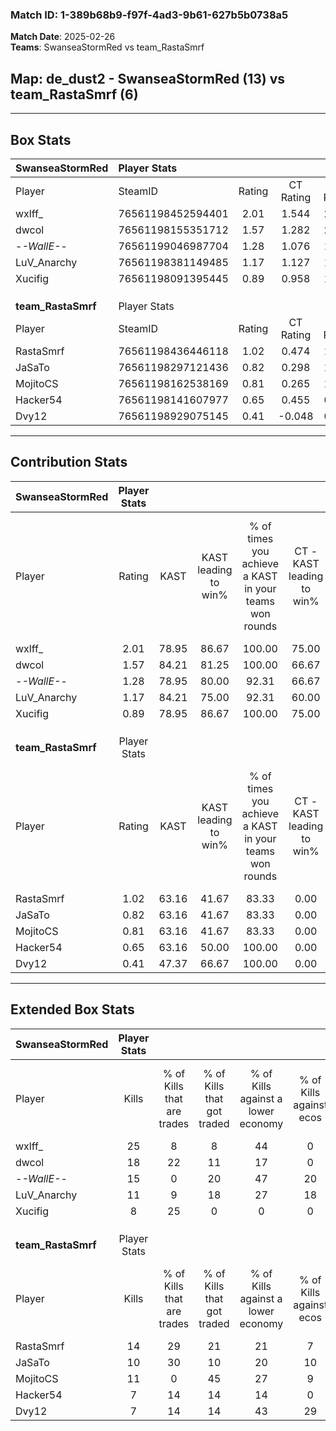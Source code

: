 ### Match ID: 1-389b68b9-f97f-4ad3-9b61-627b5b0738a5  
**Match Date**: 2025-02-26  
**Teams**: SwanseaStormRed vs team_RastaSmrf  

## **Map**: de_dust2 - SwanseaStormRed (13) vs team_RastaSmrf (6)  
---  

## Box Stats  

| **SwanseaStormRed** | Player Stats      |        |           |          |       |       |       |         |        |      |     |
| :- | :- | :-: | :-: | :-: | :-: | :-: | :-: | :-: | :-: | :-: | :-: |
| Player              | SteamID           | Rating | CT Rating | T Rating | KAST  |  ADR  | Kills | Assists | Deaths | K/D  | HS% |
| wxlff_              | 76561198452594401 |  2.01  |   1.544   |  2.742   | 78.95 | 126.9 |  25   |    5    |   7    | 3.57 | 16  |
| dwcol               | 76561198155351712 |  1.57  |   1.282   |  2.148   | 84.21 | 89.5  |  18   |    3    |   8    | 2.25 | 50  |
| -_-WallE-_-         | 76561199046987704 |  1.28  |   1.076   |  1.770   | 78.95 | 94.1  |  15   |    9    |   14   | 1.07 | 80  |
| LuV_Anarchy         | 76561198381149485 |  1.17  |   1.127   |  1.314   | 84.21 | 73.5  |  11   |    7    |   10   | 1.10 | 54  |
| Xucifig             | 76561198091395445 |  0.89  |   0.958   |  1.220   | 78.95 | 49.0  |   8   |    7    |   11   | 0.73 | 50  |
|                     |                   |        |           |          |       |       |       |         |        |      |     |
|                     |                   |        |           |          |       |       |       |         |        |      |     |
|                     |                   |        |           |          |       |       |       |         |        |      |     |
| **team_RastaSmrf**  | Player Stats      |        |           |          |       |       |       |         |        |      |     |
| Player              | SteamID           | Rating | CT Rating | T Rating | KAST  |  ADR  | Kills | Assists | Deaths | K/D  | HS% |
| RastaSmrf           | 76561198436446118 |  1.02  |   0.474   |  1.441   | 63.16 | 92.1  |  14   |    2    |   16   | 0.88 | 57  |
| JaSaTo              | 76561198297121436 |  0.82  |   0.298   |  1.119   | 63.16 | 67.5  |  10   |    3    |   14   | 0.71 | 60  |
| MojitoCS            | 76561198162538169 |  0.81  |   0.265   |  1.460   | 63.16 | 73.2  |  11   |    1    |   16   | 0.69 | 54  |
| Hacker54            | 76561198141607977 |  0.65  |   0.455   |  0.904   | 63.16 | 70.4  |   7   |    7    |   16   | 0.44 | 42  |
| Dvy12               | 76561198929075145 |  0.41  |  -0.048   |  0.730   | 47.37 | 36.8  |   7   |    3    |   16   | 0.44 |  0  |
---  

## Contribution Stats  

| **SwanseaStormRed** | Player Stats |       |                      |                                                        |                           |                                                             |                          |                                                            |
| :- | :-: | :-: | :-: | :-: | :-: | :-: | :-: | :-: |
| Player              |    Rating    | KAST  | KAST leading to win% | % of times you achieve a KAST in your teams won rounds | CT - KAST leading to win% | CT - % of times you achieve a KAST in your teams won rounds | T - KAST leading to win% | T - % of times you achieve a KAST in your teams won rounds |
| wxlff_              |     2.01     | 78.95 |        86.67         |                         100.00                         |           75.00           |                           100.00                            |          100.00          |                           100.00                           |
| dwcol               |     1.57     | 84.21 |        81.25         |                         100.00                         |           66.67           |                           100.00                            |          100.00          |                           100.00                           |
| -_-WallE-_-         |     1.28     | 78.95 |        80.00         |                         92.31                          |           66.67           |                           100.00                            |          100.00          |                           85.71                            |
| LuV_Anarchy         |     1.17     | 84.21 |        75.00         |                         92.31                          |           60.00           |                           100.00                            |          100.00          |                           85.71                            |
| Xucifig             |     0.89     | 78.95 |        86.67         |                         100.00                         |           75.00           |                           100.00                            |          100.00          |                           100.00                           |
|                     |              |       |                      |                                                        |                           |                                                             |                          |                                                            |
|                     |              |       |                      |                                                        |                           |                                                             |                          |                                                            |
|                     |              |       |                      |                                                        |                           |                                                             |                          |                                                            |
| **team_RastaSmrf**  | Player Stats |       |                      |                                                        |                           |                                                             |                          |                                                            |
| Player              |    Rating    | KAST  | KAST leading to win% | % of times you achieve a KAST in your teams won rounds | CT - KAST leading to win% | CT - % of times you achieve a KAST in your teams won rounds | T - KAST leading to win% | T - % of times you achieve a KAST in your teams won rounds |
| RastaSmrf           |     1.02     | 63.16 |        41.67         |                         83.33                          |           0.00            |                            0.00                             |          55.56           |                           83.33                            |
| JaSaTo              |     0.82     | 63.16 |        41.67         |                         83.33                          |           0.00            |                            0.00                             |          55.56           |                           83.33                            |
| MojitoCS            |     0.81     | 63.16 |        41.67         |                         83.33                          |           0.00            |                            0.00                             |          55.56           |                           83.33                            |
| Hacker54            |     0.65     | 63.16 |        50.00         |                         100.00                         |           0.00            |                            0.00                             |          66.67           |                           100.00                           |
| Dvy12               |     0.41     | 47.37 |        66.67         |                         100.00                         |           0.00            |                            0.00                             |          85.71           |                           100.00                           |
---  

## Extended Box Stats  

| **SwanseaStormRed** | Player Stats |                            |                            |                                    |                         |                              |                                 |        |                             |                                     |                          |                               |                            |
| :- | :-: | :-: | :-: | :-: | :-: | :-: | :-: | :-: | :-: | :-: | :-: | :-: | :-: |
| Player              |    Kills     | % of Kills that are trades | % of Kills that got traded | % of Kills against a lower economy | % of Kills against ecos | % of Kills that are flawless | % of Kills that are close duels | Deaths | % of Deaths that get traded | % of Deaths against a lower economy | % of Deaths against ecos | % of Deaths that are flawless | % of Deaths that are close |
| wxlff_              |      25      |             8              |             8              |                 44                 |            0            |              76              |                0                |   7    |              0              |                 14                  |            0             |              86               |             0              |
| dwcol               |      18      |             22             |             11             |                 17                 |            0            |              50              |               11                |   8    |             13              |                 38                  |            13            |              50               |             0              |
| -_-WallE-_-         |      15      |             0              |             20             |                 47                 |           20            |              60              |                7                |   14   |             14              |                 14                  |            0             |              43               |             14             |
| LuV_Anarchy         |      11      |             9              |             18             |                 27                 |           18            |              73              |                9                |   10   |             10              |                 10                  |            0             |              60               |             20             |
| Xucifig             |      8       |             25             |             0              |                 0                  |            0            |              50              |               25                |   11   |             55              |                 18                  |            0             |              64               |             9              |
|                     |              |                            |                            |                                    |                         |                              |                                 |        |                             |                                     |                          |                               |                            |
|                     |              |                            |                            |                                    |                         |                              |                                 |        |                             |                                     |                          |                               |                            |
|                     |              |                            |                            |                                    |                         |                              |                                 |        |                             |                                     |                          |                               |                            |
| **team_RastaSmrf**  | Player Stats |                            |                            |                                    |                         |                              |                                 |        |                             |                                     |                          |                               |                            |
| Player              |    Kills     | % of Kills that are trades | % of Kills that got traded | % of Kills against a lower economy | % of Kills against ecos | % of Kills that are flawless | % of Kills that are close duels | Deaths | % of Deaths that get traded | % of Deaths against a lower economy | % of Deaths against ecos | % of Deaths that are flawless | % of Deaths that are close |
| RastaSmrf           |      14      |             29             |             21             |                 21                 |            7            |              43              |                7                |   16   |             13              |                 19                  |            6             |              50               |             6              |
| JaSaTo              |      10      |             30             |             10             |                 20                 |           10            |              70              |                0                |   14   |              0              |                 14                  |            0             |              50               |             7              |
| MojitoCS            |      11      |             0              |             45             |                 27                 |            9            |              55              |               18                |   16   |             25              |                  6                  |            0             |              75               |             19             |
| Hacker54            |      7       |             14             |             14             |                 14                 |            0            |              71              |               14                |   16   |             19              |                 19                  |            0             |              56               |             6              |
| Dvy12               |      7       |             14             |             14             |                 43                 |           29            |              71              |               14                |   16   |              6              |                 13                  |            0             |              88               |             0              |
